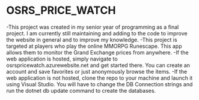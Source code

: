 # OSRS_PRICE_WATCH
-This project was created in my senior year of programming as a final project. I am currently still maintaining and adding to the code to improve the website in general and to improve my knowledge.
-This project is targeted at players who play the online MMORPG Runescape. This app allows them to monitor the Grand Exchange prices from anywhere.
-If the web application is hosted, simply navigate to osrspricewatch.azurewebsite.net and get started there. You can create an account and save favorites or just anonymously browse the items.
-If the web application is not hosted, clone the repo to your machine and launch it using Visual Studio. You will have to change the DB Connection strings and run the dotnet db update command to create the databases.

